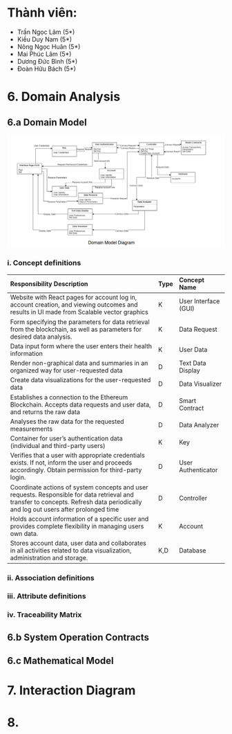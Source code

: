 # Thành viên:
* Trần Ngọc Lâm (5*)
* Kiều Duy Nam (5*)
* Nông Ngọc Huân (5*)
* Mai Phúc Lâm (5*)
* Dương Đức Bình (5*)
* Đoàn Hữu Bách (5*)
# 6. Domain Analysis
## 6.a Domain Model
![domainmodel](images/Domainmodeldiagram.png) 
### i. Concept definitions
| Responsibility Description | Type | Concept Name | 
| :----- | :---------- | :-------------- | 
| Website with React pages for account log in, account creation, and viewing outcomes and results in UI made from Scalable vector graphics | K | User Interface (GUI)| 
| Form specifying the parameters for data retrieval from the blockchain, as well as parameters for desired data analysis. | K | Data Request | 
| Data input form where the user enters their health information | K | User Data | 
| Render non-graphical data and summaries in an organized way for user-requested data| D|  Text Data Display |
| Create data visualizations for the user-requested data| D| Data Visualizer |
| Establishes a connection to the Ethereum Blockchain. Accepts data requests and user data, and returns the raw data| D| Smart Contract   |
| Analyses the raw data for the requested measurements| D| Data Analyzer |
| Container for user’s authentication data (individual and third-party users)| K| Key  |
| Verifies that a user with appropriate credentials exists. If not, inform the user and proceeds accordingly. Obtain permission for third-party login.| D| User Authenticator |
| Coordinate actions of system concepts and user requests. Responsible for data retrieval and transfer to concepts. Refresh data periodically and log out users after prolonged time| D| Controller |
| Holds account information of a specific user and provides complete flexibility in managing users own data.| K| Account  |
| Stores account data, user data and collaborates in all activities related to data visualization, administration and storage.| K,D| Database   |


### ii. Association definitions
### iii. Attribute definitions
### iv. Traceability Matrix
## 6.b System Operation Contracts
## 6.c Mathematical Model
# 7. Interaction Diagram
# 8. 
